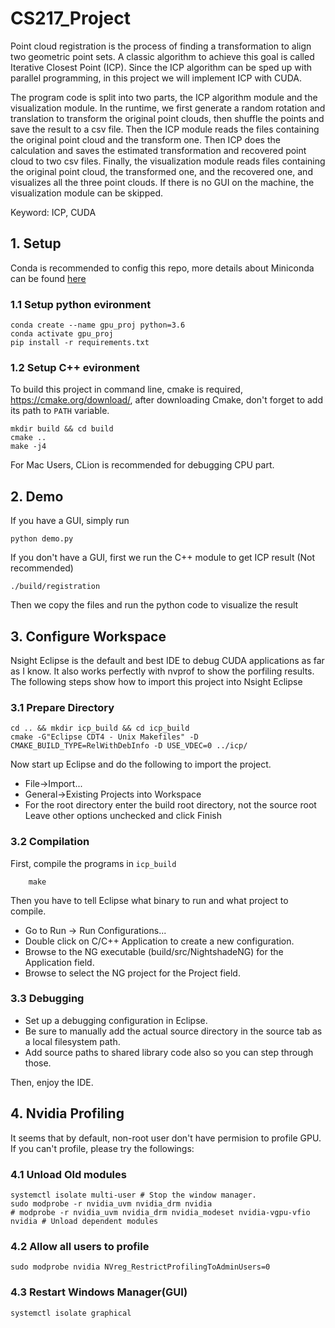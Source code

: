 # CS217_Project

Point cloud registration is the process of finding a transformation to align two geometric point sets. A classic algorithm to achieve this goal is called Iterative Closest Point (ICP). Since the ICP algorithm can be sped up with parallel programming, in this project we will implement ICP with CUDA. 

The program code is split into two parts, the ICP algorithm module and the visualization module. In the runtime, we first generate a random rotation and translation to transform the original point clouds, then shuffle the points and save the result to a csv file. Then the ICP module reads the files containing the original point cloud and the transform one. Then ICP does the calculation and saves the estimated transformation and recovered point cloud to two csv files. Finally, the visualization module reads files containing the original point cloud, the transformed one, and the recovered one, and visualizes all the three point clouds. If there is no GUI on the machine, the visualization module can be skipped.


Keyword: ICP, CUDA




## 1. Setup
Conda is recommended to config this repo, more details about Miniconda can be found [here](https://docs.conda.io/en/latest/miniconda.html)
### 1.1 Setup python evironment
```shell
conda create --name gpu_proj python=3.6
conda activate gpu_proj
pip install -r requirements.txt
```
### 1.2 Setup C++ evironment
To build this project in command line, cmake is required, https://cmake.org/download/, after downloading Cmake, don't forget to add its path to `PATH` variable.
```shell
mkdir build && cd build
cmake ..
make -j4
```
For Mac Users, CLion is recommended for debugging CPU part.


## 2. Demo
If you have a GUI, simply run
```shell
python demo.py
```

If you don't have a GUI, first we run the C++ module to get ICP result (Not recommended)
```shell
./build/registration
```
Then we copy the files and run the python code to visualize the result

## 3. Configure Workspace
Nsight Eclipse is the default and best IDE to debug CUDA applications as far as I know. It also works perfectly with nvprof to show the porfiling results. The following steps show how to import this project into Nsight Eclipse

### 3.1 Prepare Directory 
```shell
cd .. && mkdir icp_build && cd icp_build
cmake -G"Eclipse CDT4 - Unix Makefiles" -D CMAKE_BUILD_TYPE=RelWithDebInfo -D USE_VDEC=0 ../icp/
```

Now start up Eclipse and do the following to import the project.
* File→Import...
* General→Existing Projects into Workspace
* For the root directory enter the build root directory, not the source root
Leave other options unchecked and click Finish

### 3.2 Compilation 
First, compile the programs in `icp_build`

```shell
    make
```
Then you have to tell Eclipse what binary to run and what project to compile.

* Go to Run → Run Configurations...
* Double click on C/C++ Application to create a new configuration.
* Browse to the NG executable (build/src/NightshadeNG) for the Application field.
* Browse to select the NG project for the Project field.

### 3.3 Debugging
* Set up a debugging configuration in Eclipse.
* Be sure to manually add the actual source directory in the source tab as a local filesystem path.
* Add source paths to shared library code also so you can step through those.

Then, enjoy the IDE.

## 4. Nvidia Profiling
It seems that by default, non-root user don't have permision to profile GPU. If you can't profile, please try the followings:

### 4.1 Unload Old modules
```shell
systemctl isolate multi-user # Stop the window manager.
sudo modprobe -r nvidia_uvm nvidia_drm nvidia
# modprobe -r nvidia_uvm nvidia_drm nvidia_modeset nvidia-vgpu-vfio nvidia # Unload dependent modules
```

### 4.2 Allow all users to profile
```shell
sudo modprobe nvidia NVreg_RestrictProfilingToAdminUsers=0
```

### 4.3 Restart Windows Manager(GUI)
```shell
systemctl isolate graphical
```

